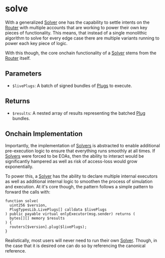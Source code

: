 # solve

With a generalized [Solver](/core/solvers) one has the capability to settle intents on the [Router](/core/routers) with multiple accounts that are working to power their own key pieces of functionality. This means, that instead of a single monolithic algorithm to solve for every edge case there are multiple variants running to power each key piece of logic.

With this though, the core onchain functionality of a [Solver](/core/solvers) stems from the [Router](/core/routers) itself.

## Parameters

- `$livePlugs`: A batch of signed bundles of [Plugs](/generated/base-types/Plugs) to execute.

## Returns

- `$results`: A nested array of results representing the batched [Plug](/generated/base-types/Plug) bundles.

## Onchain Implementation

Importantly, the implementation of [Solvers](/core/solvers) is abstracted to enable additional pre-execution logic to ensure that everything runs smoothly at all times. If [Solvers](/core/solvers) were forced to be EOAs, then the ability to interact would be significantly hampered as well as risk of access-loss would grow exponentially.

To power this, a [Solver](/core/solvers) has the ability to declare multiple internal executors as well as additional internal logic to smoothen the process of simulation and execution. At it's core though, the pattern follows a simple pattern to forward the calls with:

```solidity
function solve(
  uint256 $version,
  PlugTypesLib.LivePlugs[] calldata $livePlugs
) public payable virtual onlyExecutor(msg.sender) returns (
  bytes[][] memory $results
) {
  routers[$version].plug($livePlugs);
}
```

Realistically, most users will never need to run their own [Solver](/core/solvers). Though, in the case that it is desired one can do so by referencing the canonical reference.
